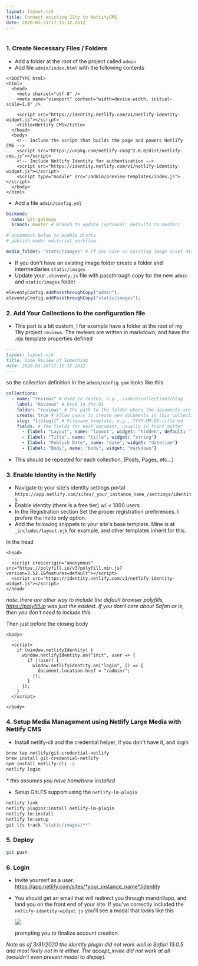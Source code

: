 ```yaml
---
layout: layout.njk
title: Connect existing 11ty to NetlifyCMS
date: 2020-03-31T17:15:32.261Z
---
```

![]()

### 1. Create Necessary Files / Folders

* Add a folder at the root of the project called `admin`
* Add file `admin/index.html` with the following contents

```
<!DOCTYPE html>
<html>
  <head>
    <meta charset="utf-8" />
    <meta name="viewport" content="width=device-width, initial-scale=1.0" />

    <script src="https://identity.netlify.com/v1/netlify-identity-widget.js"></script>
    <title>Netlify CMS</title>
  </head>
  <body>
    <!-- Include the script that builds the page and powers Netlify CMS -->
    <script src="https://unpkg.com/netlify-cms@^2.0.0/dist/netlify-cms.js"></script>
    <!-- Include Netlify Identity for authentication -->
    <script src="https://identity.netlify.com/v1/netlify-identity-widget.js"></script>
    <script type="module" src="/admin/preview-templates/index.js"></script>
  </body>
</html>
```

* Add a file `admin/config.yml`

```yaml
backend:
  name: git-gateway
  branch: master # Branch to update (optional; defaults to master)

# Uncomment below to enable drafts
# publish_mode: editorial_workflow

media_folder: "static/images" # If you have an existing image asset dir, this can be changed
```

* If you don't have an existing image folder create a folder and intermediaries `static/images`
* Update your `.eleventy.js` file with passthrough copy for the new `admin` and `static/images` folder

```js
eleventyConfig.addPassthroughCopy("admin");
eleventyConfig.addPassthroughCopy("static/images");
```

### 2. Add Your Collections to the configuration file

* This part is a bit custom, I for example have a folder at the root of my 11ty project `reviews`. The reviews are written in markdown, and have the .njx template properties defined

```markdown
---
layout: layout.njk
title: Some Review of Something
date: 2020-03-26T17:15:32.261Z
---
```

so the collection definition in the `admin/config.yam` looks like this

```yaml
collections:
  - name: "reviews" # Used in routes, e.g., /admin/collections/blog
    label: "Reviews" # Used in the UI
    folder: "reviews" # The path to the folder where the documents are stored
    create: true # Allow users to create new documents in this collection
    slug: "{{slug}}" # Filename template, e.g., YYYY-MM-DD-title.md
    fields: # The fields for each document, usually in front matter
      - {label: "Layout", name: "layout", widget: "hidden", default: "layout.njk"}
      - {label: "Title", name: "title", widget: "string"}
      - {label: "Publish Date", name: "date", widget: "datetime"}
      - {label: "Body", name: "body", widget: "markdown"}
```

* This should be repeated for each collection, (Posts, Pages, etc...)

### 3. Enable Identity in the Netlify

* Navigate to your site's identity settings portal `https://app.netlify.com/sites/_your_instance_name_/settings/identity`
* Enable identity (there is a free tier) w/ < 1000 users
* In the Registration section Set the proper registration preferences. I prefere the invite only option.
* Add the following snippets to your site's base template. Mine is at `_includes/layout.njk` for example, and other templates inherit for this.

In the head

```
<head>
  ...
  <script crossorigin="anonymous" src="https://polyfill.io/v3/polyfill.min.js?version=3.52.1&features=default"></script>
  <script src="https://identity.netlify.com/v1/netlify-identity-widget.js"></script>
</head>
```

*note: there are other way to include the default browser polyfills, https://polyfill.io was just the easiest. If you don't care about Safari or ie, then you don't need to include this.*

Then just before the closing body

```
<body>
  ...
  <script>
    if (window.netlifyIdentity) {
      window.netlifyIdentity.on("init", user => {
        if (!user) {
          window.netlifyIdentity.on("login", () => {
            document.location.href = "/admin/";
          });
        }
      });
    }
  </script>

</body>
```

### 4. Setup Media Management using Netlify Large Media with Netlify CMS

* Install netlify-cli and the credential helper, if you don't have it, and login

```bash
brew tap netlify/git-credential-netlify
brew install git-credential-netlify
npm install netlify-cli -g
netlify login
```

*\* this assumes you have homebrew installed*

* Setup GitLFS support using the `netlify-lm-plugin`

```bash
netlify link
netlify plugins:install netlify-lm-plugin
netlify lm:install
netlify lm:setup
git lfs track "static/images/**"
```

### 5. Deploy

```bash
git push
```

### 6. Login

* Invite yourself as a user. https://app.netlify.com/sites/*your_instance_name*/identity
* You should get an email that will redirect you through mandrillapp, and land you on the front end of your site. If you've correctly included the `netlify-identity-widget.js` you'll see a modal that looks like this 

  ![](/static/images/screen-shot-2020-03-31-at-3.01.25-pm.png)

  prompting you to finalize account creation.



*Note as of 3/31/2020 the identity plugin did not work well in Safari 13.0.5 and most likely not in ie either. The accept_invite did not work at all (wouldn't even present modal to dispay).*